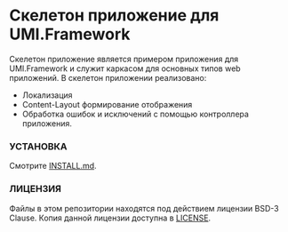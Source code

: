Скелетон приложение для UMI.Framework
======

Скелетон приложение является примером приложения для UMI.Framework и служит каркасом для
основных типов web приложений.
В скелетон приложении реализовано:
- Локализация
- Content-Layout формирование отображения
- Обработка ошибок и исключений c помощью контроллера приложения.

### УСТАНОВКА

Смотрите [INSTALL.md](INSTALL.md).

### ЛИЦЕНЗИЯ

Файлы в этом репозитории находятся под действием лицензии BSD-3 Clause.
Копия данной лицензии доступна в [LICENSE](LICENSE).